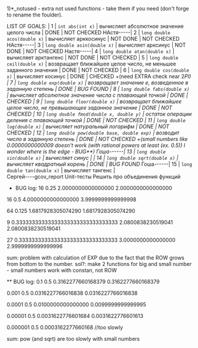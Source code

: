 1)*_notused - extra not used functions - take them if you need (don't forge to rename the foulder).


LIST OF GOALS:
| 1 | `int abs(int x)` | вычисляет абсолютное значение целого числа | DONE | NOT CHECKED
НАстя-----| 2 | `long double acos(double x)` | вычисляет арккосинус |  NOT DONE | NOT CHECKED
НАстя-----| 3 | `long double asin(double x)` | вычисляет арксинус |  NOT DONE | NOT CHECKED 
Настя-----| 4 | `long double atan(double x)` | вычисляет арктангенс |  NOT DONE | NOT CHECKED
| 5 | `long double ceil(double x)` | возвращает ближайшее целое число, не меньшее заданного значения | DONE | NOT CHECKED
| 6 | `long double cos(double x)` | вычисляет косинус | DONE | CHECKED +(need EXTRA check near 2*PI)
| 7 | `long double exp(double x)` | возвращает значение e, возведенное в заданную степень | DONE | BUG FOUND
| 8 | `long double fabs(double x)` | вычисляет абсолютное значение числа с плавающей точкой | DONE | CHECKED
| 9 | `long double floor(double x)` | возвращает ближайшее целое число, не превышающее заданное значение | DONE | NOT CHECKED
| 10 | `long double fmod(double x, double y)` | остаток операции деления с плавающей точкой | DONE | NOT CHECKED
| 11 | `long double log(double x)` | вычисляет натуральный логарифм | DONE | NOT CHECKED
| 12 | `long double pow(double base, double exp)` | возводит число в заданную степень | DONE | NOT CHECKED   +(small numbers like 0.0000000000009 doesn't work (with rational powers at least (ex. 0.5)) I wonder where is the edge  - BUG**)
Гоша------| 13 | `long double sin(double x)` | вычисляет синус |
| 14 | `long double sqrt(double x)` | вычисляет квадратный корень | DONE | BUG FOUND*
Гоша------| 15 | `long double tan(double x)` | вычисляет тангенс |  
Сергей----gcov_report
Unit-тесты
Решить про объединения функций

* BUG log:
16 0.25
2.0000000000000000
2.0000000000000000

16 0.5
4.0000000000000000
3.9999999999999998

64 0.125
1.6817928305074290
1.6817928305074290

9
0.33333333333333333333333333333333
2.0800838230519041
2.0800838230519041

27 0.3333333333333333333333333333333
3.0000000000000000
2.9999999999999996

sum: problem with calculation of EXP due to the fact that the ROW grows from bottom to the number.
sol?: make 2 functions for big and small number - small numbers work with constan, not ROW

** BUG log:
0.1 0.5
0.3162277660168379
0.3162277660168379

0.001 0.5
0.0316227766016838
0.0316227766016838

0.0001 0.5
0.0100000000000000
0.0099999999999995

0.00001 0.5 
0.0031622776601684
0.0031622776601613

0.000001 0.5
0.0003162277660168
//too slowly

sum: pow (and sqrt) are too slowly with small numbers